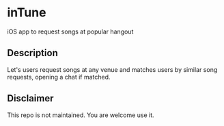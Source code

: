 # inTune
iOS app to request songs at popular hangout

## Description

Let's users request songs at any venue and matches users by similar song requests, opening a chat if matched.

## Disclaimer

This repo is not maintained. You are welcome use it.
